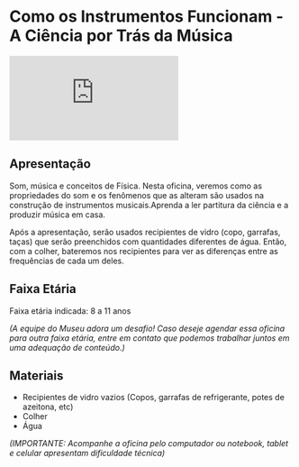 # Como os Instrumentos Funcionam - A Ciência por Trás da Música

![Instrumentos Musicais](https://br.freepik.com/vetores-gratis/conjunto-de-instrumentos-musicais_8610228.htm#page=1&query=music&position=48&from_view=search)

## Apresentação

Som, música e conceitos de Física. Nesta oficina, veremos como as propriedades do som e os fenômenos que as alteram são usados na construção de instrumentos musicais.Aprenda a ler partitura da ciência e a produzir música em casa.

Após a apresentação, serão usados recipientes de vidro (copo, garrafas, taças) que serão preenchidos com quantidades diferentes de água. Então, com a colher, bateremos nos recipientes para ver as diferenças entre as frequências de cada um deles.

## Faixa Etária

Faixa etária indicada: 8 a 11 anos

*(A equipe do Museu adora um desafio! Caso deseje agendar essa oficina para outra faixa etária, entre em contato que podemos trabalhar juntos em uma adequação de conteúdo.)*

## Materiais

* Recipientes de vidro vazios (Copos, garrafas de refrigerante, potes de azeitona, etc)
* Colher
* Água

*(IMPORTANTE: Acompanhe a oficina pelo computador ou notebook, tablet e celular apresentam dificuldade técnica)*



